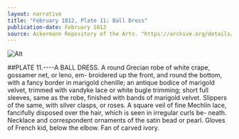 ```yaml
---
layout: narrative
title: "February 1812, Plate 11: Ball Dress"
publication-date: February 1812
source: Ackermann Repository of the Arts. "https://archive.org/details/repositoryofarts712acke"
---
```

![Alt]("https://hopegreenberg.github.io/ackermann-fashion/assets/1812-02-ack-ball-marigold.jpg" "Ackermann: February 1812, Ball Dress")

##PLATE  11.----A   BALL   DRESS.
A round Grecian robe of white crape, gossamer net, or leno, em-
broidered up the front, and round the bottom, with a fancy border in
marigold chenille; an antique bodice of marigold velvet, trimmed
with vandyke lace or white bugle trimming; short full sleeves, same
as the robe, finished with bands of marigold velvet. Slippers of the
same, with silver clasps, or roses. A square veil of fine Mechlin lace,
fancifully disposed over the hair, which is seen in irregular curls be-
neath. Necklace and correspondent ornaments of the satin bead or
pearl. Gloves of French kid, below the elbow. Fan of carved ivory.
